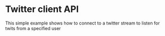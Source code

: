# Twitter client API

This simple example shows how to connect to a twitter stream to listen for twits from a specified user